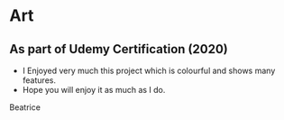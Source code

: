 # Art 

## As part of Udemy Certification (2020)

- I Enjoyed very much this project which is colourful and shows many features.
- Hope you will enjoy it as much as I do.

Beatrice
